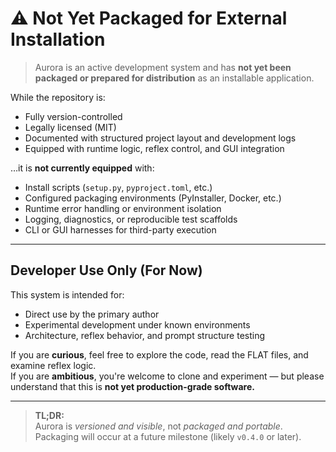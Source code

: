 # ⚠️ Not Yet Packaged for External Installation

> Aurora is an active development system and has **not yet been packaged or prepared for distribution** as an installable application.

While the repository is:
- Fully version-controlled
- Legally licensed (MIT)
- Documented with structured project layout and development logs
- Equipped with runtime logic, reflex control, and GUI integration

…it is **not currently equipped** with:
- Install scripts (`setup.py`, `pyproject.toml`, etc.)
- Configured packaging environments (PyInstaller, Docker, etc.)
- Runtime error handling or environment isolation
- Logging, diagnostics, or reproducible test scaffolds
- CLI or GUI harnesses for third-party execution

---

## Developer Use Only (For Now)

This system is intended for:
- Direct use by the primary author
- Experimental development under known environments
- Architecture, reflex behavior, and prompt structure testing

If you are **curious**, feel free to explore the code, read the FLAT files, and examine reflex logic.  
If you are **ambitious**, you're welcome to clone and experiment — but please understand that this is **not yet production-grade software.**

---

> **TL;DR:**  
> Aurora is *versioned and visible*, not *packaged and portable*.  
> Packaging will occur at a future milestone (likely `v0.4.0` or later).
